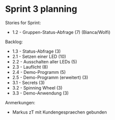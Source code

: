 # Sprint 3 planning

Stories for Sprint:
- 1.2 - Gruppen-Status-Abfrage (7) (Bianca/Wolfi)

Backlog:
- 1.3 - Status-Abfrage (3)
- 2.1 - Setzen einer LED (10)
- 2.2 - Ausschalten aller LEDs (5)
- 2.3 - Lauflicht (8)
- 2.4 - Demo-Programm (5)
- 2.5 - Demo-Programm (erweitert) (3)
- 3.1 - Secrets (3)
- 3.2 - Spinning Wheel (3)
- 3.3 - Demo-Anwendung (3)

Anmerkungen:
- Markus zT mit Kundengespraechen gebunden
